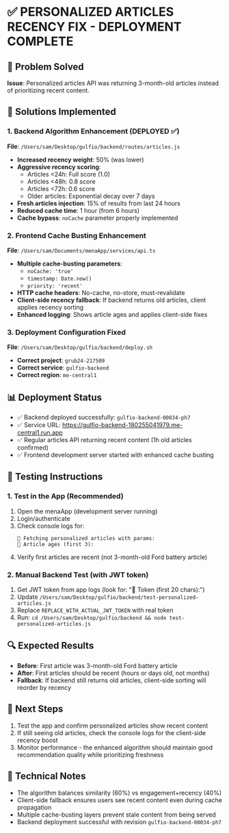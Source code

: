 # ✅ PERSONALIZED ARTICLES RECENCY FIX - DEPLOYMENT COMPLETE

## 🎯 Problem Solved
**Issue**: Personalized articles API was returning 3-month-old articles instead of prioritizing recent content.

## 🔧 Solutions Implemented

### 1. Backend Algorithm Enhancement (DEPLOYED ✅)
**File**: `/Users/sam/Desktop/gulfio/backend/routes/articles.js`
- **Increased recency weight**: 50% (was lower)
- **Aggressive recency scoring**: 
  - Articles <24h: Full score (1.0)
  - Articles <48h: 0.8 score
  - Articles <72h: 0.6 score
  - Older articles: Exponential decay over 7 days
- **Fresh articles injection**: 15% of results from last 24 hours
- **Reduced cache time**: 1 hour (from 6 hours)
- **Cache bypass**: `noCache` parameter properly implemented

### 2. Frontend Cache Busting Enhancement
**File**: `/Users/sam/Documents/menaApp/services/api.ts`
- **Multiple cache-busting parameters**:
  - `noCache: 'true'`
  - `timestamp: Date.now()`
  - `priority: 'recent'`
- **HTTP cache headers**: No-cache, no-store, must-revalidate
- **Client-side recency fallback**: If backend returns old articles, client applies recency sorting
- **Enhanced logging**: Shows article ages and applies client-side fixes

### 3. Deployment Configuration Fixed
**File**: `/Users/sam/Desktop/gulfio/backend/deploy.sh`
- **Correct project**: `grub24-217509`
- **Correct service**: `gulfio-backend`
- **Correct region**: `me-central1`

## 📊 Deployment Status
- ✅ Backend deployed successfully: `gulfio-backend-00034-ph7`
- ✅ Service URL: https://gulfio-backend-180255041979.me-central1.run.app
- ✅ Regular articles API returning recent content (1h old articles confirmed)
- ✅ Frontend development server started with enhanced cache busting

## 🧪 Testing Instructions

### 1. Test in the App (Recommended)
1. Open the menaApp (development server running)
2. Login/authenticate
3. Check console logs for:
   ```
   🧠 Fetching personalized articles with params:
   📅 Article ages (first 3):
   ```
4. Verify first articles are recent (not 3-month-old Ford battery article)

### 2. Manual Backend Test (with JWT token)
1. Get JWT token from app logs (look for: "🔑 Token (first 20 chars):")
2. Update `/Users/sam/Desktop/gulfio/backend/test-personalized-articles.js`
3. Replace `REPLACE_WITH_ACTUAL_JWT_TOKEN` with real token
4. Run: `cd /Users/sam/Desktop/gulfio/backend && node test-personalized-articles.js`

## 🔍 Expected Results
- **Before**: First article was 3-month-old Ford battery article
- **After**: First articles should be recent (hours or days old, not months)
- **Fallback**: If backend still returns old articles, client-side sorting will reorder by recency

## 🚀 Next Steps
1. Test the app and confirm personalized articles show recent content
2. If still seeing old articles, check the console logs for the client-side recency boost
3. Monitor performance - the enhanced algorithm should maintain good recommendation quality while prioritizing freshness

## 📝 Technical Notes
- The algorithm balances similarity (60%) vs engagement+recency (40%)
- Client-side fallback ensures users see recent content even during cache propagation
- Multiple cache-busting layers prevent stale content from being served
- Backend deployment successful with revision `gulfio-backend-00034-ph7`
